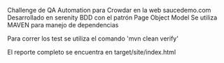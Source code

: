 Challenge de QA Automation para Crowdar en la web saucedemo.com
Desarrollado en serenity BDD con el patrón Page Object Model
Se utiliza MAVEN para manejo de dependencias

Para correr los test se utiliza el comando 'mvn clean verify'

El reporte completo se encuentra en target/site/index.html